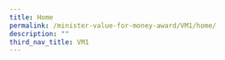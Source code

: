 ```yaml
---
title: Home
permalink: /minister-value-for-money-award/VM1/home/
description: ""
third_nav_title: VM1
---
```

